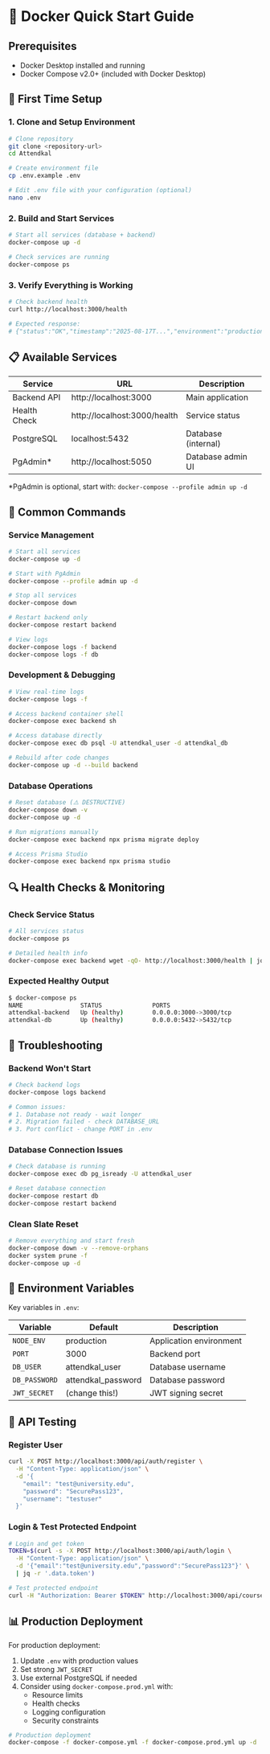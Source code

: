 # 🐳 Docker Quick Start Guide

## Prerequisites

- Docker Desktop installed and running
- Docker Compose v2.0+ (included with Docker Desktop)

## 🚀 First Time Setup

### 1. Clone and Setup Environment
```bash
# Clone repository
git clone <repository-url>
cd Attendkal

# Create environment file
cp .env.example .env

# Edit .env file with your configuration (optional)
nano .env
```

### 2. Build and Start Services
```bash
# Start all services (database + backend)
docker-compose up -d

# Check services are running
docker-compose ps
```

### 3. Verify Everything is Working
```bash
# Check backend health
curl http://localhost:3000/health

# Expected response:
# {"status":"OK","timestamp":"2025-08-17T...","environment":"production","version":"1.0.0"}
```

## 📋 Available Services

| Service | URL | Description |
|---------|-----|-------------|
| Backend API | http://localhost:3000 | Main application |
| Health Check | http://localhost:3000/health | Service status |
| PostgreSQL | localhost:5432 | Database (internal) |
| PgAdmin* | http://localhost:5050 | Database admin UI |

*PgAdmin is optional, start with: `docker-compose --profile admin up -d`

## 🔧 Common Commands

### Service Management
```bash
# Start all services
docker-compose up -d

# Start with PgAdmin
docker-compose --profile admin up -d

# Stop all services
docker-compose down

# Restart backend only
docker-compose restart backend

# View logs
docker-compose logs -f backend
docker-compose logs -f db
```

### Development & Debugging
```bash
# View real-time logs
docker-compose logs -f

# Access backend container shell
docker-compose exec backend sh

# Access database directly
docker-compose exec db psql -U attendkal_user -d attendkal_db

# Rebuild after code changes
docker-compose up -d --build backend
```

### Database Operations
```bash
# Reset database (⚠️ DESTRUCTIVE)
docker-compose down -v
docker-compose up -d

# Run migrations manually
docker-compose exec backend npx prisma migrate deploy

# Access Prisma Studio
docker-compose exec backend npx prisma studio
```

## 🔍 Health Checks & Monitoring

### Check Service Status
```bash
# All services status
docker-compose ps

# Detailed health info
docker-compose exec backend wget -qO- http://localhost:3000/health | jq .
```

### Expected Healthy Output
```bash
$ docker-compose ps
NAME                STATUS              PORTS
attendkal-backend   Up (healthy)        0.0.0.0:3000->3000/tcp
attendkal-db        Up (healthy)        0.0.0.0:5432->5432/tcp
```

## 🐛 Troubleshooting

### Backend Won't Start
```bash
# Check backend logs
docker-compose logs backend

# Common issues:
# 1. Database not ready - wait longer
# 2. Migration failed - check DATABASE_URL
# 3. Port conflict - change PORT in .env
```

### Database Connection Issues
```bash
# Check database is running
docker-compose exec db pg_isready -U attendkal_user

# Reset database connection
docker-compose restart db
docker-compose restart backend
```

### Clean Slate Reset
```bash
# Remove everything and start fresh
docker-compose down -v --remove-orphans
docker system prune -f
docker-compose up -d
```

## 🔐 Environment Variables

Key variables in `.env`:

| Variable | Default | Description |
|----------|---------|-------------|
| `NODE_ENV` | production | Application environment |
| `PORT` | 3000 | Backend port |
| `DB_USER` | attendkal_user | Database username |
| `DB_PASSWORD` | attendkal_password | Database password |
| `JWT_SECRET` | (change this!) | JWT signing secret |

## 🎯 API Testing

### Register User
```bash
curl -X POST http://localhost:3000/api/auth/register \
  -H "Content-Type: application/json" \
  -d '{
    "email": "test@university.edu",
    "password": "SecurePass123",
    "username": "testuser"
  }'
```

### Login & Test Protected Endpoint
```bash
# Login and get token
TOKEN=$(curl -s -X POST http://localhost:3000/api/auth/login \
  -H "Content-Type: application/json" \
  -d '{"email":"test@university.edu","password":"SecurePass123"}' \
  | jq -r '.data.token')

# Test protected endpoint
curl -H "Authorization: Bearer $TOKEN" http://localhost:3000/api/courses
```

## 📊 Production Deployment

For production deployment:

1. Update `.env` with production values
2. Set strong `JWT_SECRET`
3. Use external PostgreSQL if needed
4. Consider using `docker-compose.prod.yml` with:
   - Resource limits
   - Health checks
   - Logging configuration
   - Security constraints

```bash
# Production deployment
docker-compose -f docker-compose.yml -f docker-compose.prod.yml up -d
```
